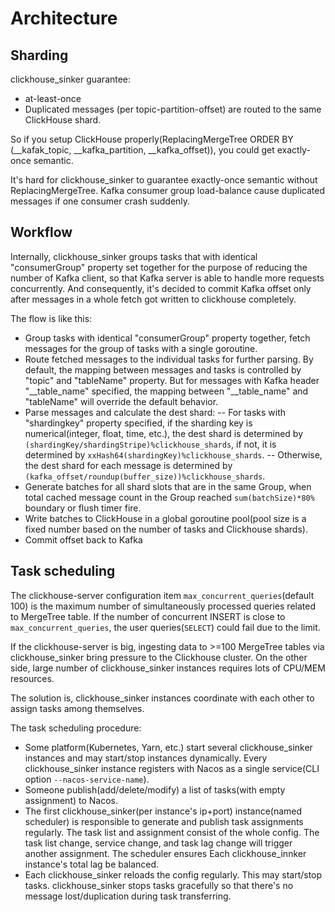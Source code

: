 # Architecture

## Sharding

clickhouse_sinker guarantee:

- at-least-once
- Duplicated messages (per topic-partition-offset) are routed to the same ClickHouse shard.

So if you setup ClickHouse properly(ReplacingMergeTree ORDER BY (__kafak_topic, __kafka_partition, __kafka_offset)), you could get exactly-once semantic.

It's hard for clickhouse_sinker to guarantee exactly-once semantic without ReplacingMergeTree. Kafka consumer group load-balance cause duplicated messages if one consumer crash suddenly.

## Workflow

Internally, clickhouse_sinker groups tasks that with identical "consumerGroup" property set together for the purpose of reducing the number of Kafka client, so that Kafka server is able to handle more requests concurrently. And consequently, it's decided to commit Kafka offset only after messages in a whole fetch got written to clickhouse completely.

The flow is like this:

- Group tasks with identical "consumerGroup" property together, fetch messages for the group of tasks with a single goroutine.
- Route fetched messages to the individual tasks for further parsing. By default, the mapping between messages and tasks is controlled by "topic" and "tableName" property. But for messages with Kafka header "__table_name" specified, the mapping between "__table_name" and "tableName" will override the default behavior.
- Parse messages and calculate the dest shard:
-- For tasks with "shardingkey" property specified, if the sharding key is numerical(integer, float, time, etc.), the dest shard is determined by `(shardingKey/shardingStripe)%clickhouse_shards`, if not, it is determined by `xxHash64(shardingKey)%clickhouse_shards`.
-- Otherwise, the dest shard for each message is determined by `(kafka_offset/roundup(buffer_size))%clickhouse_shards`.
- Generate batches for all shard slots that are in the same Group, when total cached message count in the Group reached `sum(batchSize)*80%` boundary or flush timer fire.
- Write batches to ClickHouse in a global goroutine pool(pool size is a fixed number based on the number of tasks and Clickhouse shards).
- Commit offset back to Kafka


## Task scheduling

The clickhouse-server configuration item `max_concurrent_queries`(default 100) is the maximum number of simultaneously processed queries related to MergeTree table. If the number of concurrent INSERT is close to `max_concurrent_queries`, the user queries(`SELECT`) could fail due to the limit.

If the clickhouse-server is big, ingesting data to >=100 MergeTree tables via clickhouse_sinker bring pressure to the Clickhouse cluster. On the other side, large number of clickhouse_sinker instances requires lots of CPU/MEM resources.

The solution is, clickhouse_sinker instances coordinate with each other to assign tasks among themselves.

The task scheduling procedure:

- Some platform(Kubernetes, Yarn, etc.) start several clickhouse_sinker instances and may start/stop instances dynamically. Every clickhouse_sinker instance registers with Nacos as a single service(CLI option `--nacos-service-name`).
- Someone publish(add/delete/modify) a list of tasks(with empty assignment) to Nacos.
- The first clickhouse_sinker(per instance's ip+port) instance(named scheduler) is responsible to generate and publish task assignments regularly. The task list and assignment consist of the whole config. The task list change, service change, and task lag change will trigger another assignment. The scheduler ensures Each clickhouse_innker instance's total lag be balanced.
- Each clickhouse_sinker reloads the config regularly. This may start/stop tasks. clickhouse_sinker stops tasks gracefully so that there's no message lost/duplication during task transferring.
